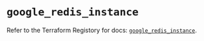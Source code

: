 # `google_redis_instance`

Refer to the Terraform Registory for docs: [`google_redis_instance`](https://registry.terraform.io/providers/hashicorp/google-beta/5.5.0/docs/resources/google_redis_instance).
